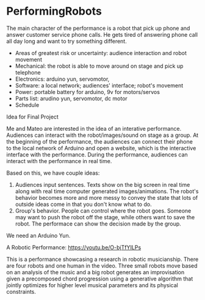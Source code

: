 # PerformingRobots

The main character of the performance is a robot that pick up phone and answer customer service phone calls. He gets tired of answering phone call all day long and want to try something different. 

* Areas of greatest risk or uncertainty: audience interaction and robot movement
* Mechanical: the robot is able to move around on stage and pick up telephone
* Electronics: arduino yun, servomotor, 
* Software: a local network; audiences' interface; robot's movement
* Power: portable battery for arduino, 9v for motors/servos
* Parts list: arudino yun, servomotor, dc motor
* Schedule


Idea for Final Project

Me and Mateo are interested in the idea of an interative performance. Audiences can interact with the robot/images/sound on stage as a group. At the beginning of the performance, the audiences can connect their phone to the local network of Arduino and open a website, which is the interactive interface with the performance. During the performance, audiences can interact with the performance in real time. 

Based on this, we have couple ideas:
1. Audiences input sentences. Texts show on the big screen in real time along with real time computer generated images/animations. The robot's behavior becomes more and more messy to convey the state that lots of outside ideas come in that you don't know what to do.
2. Group's behavior. People can control where the robot goes. Someone may want to push the robot off the stage, while others want to save the robot. The performace can show the decision made by the group.

We need an Arduino Yun.



A Robotic Performance: https://youtu.be/O-bjTfYILPs

This is a performance showcasing a research in robotic musicianship. There are four robots and one human in the video. Three small robots move based on an analysis of the music and a big robot generates an improvisation given a precomposed chord progression using a generative algorithm that jointly optimizes for higher level musical parameters and its physical constraints.

